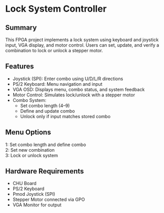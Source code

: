 # Lock System Controller

## Summary
This FPGA project implements a lock system using keyboard and joystick input, VGA display, and motor control. 
Users can set, update, and verify a combination to lock or unlock a stepper motor.

## Features
- Joystick (SPI): Enter combo using U/D/L/R directions
- PS/2 Keyboard: Menu navigation and input
- VGA OSD: Displays menu, combo status, and system feedback
- Motor Control: Simulates lock/unlock with a stepper motor
- Combo System:
  - Set combo length (4–9)
  - Define and update combo
  - Unlock only if input matches stored combo

## Menu Options
1: Set combo length and define combo  
2: Set new combination  
3: Lock or unlock system

## Hardware Requirements
- CHU Board
- PS/2 Keyboard
- Pmod Joystick (SPI)
- Stepper Motor connected via GPO
- VGA Monitor for output

